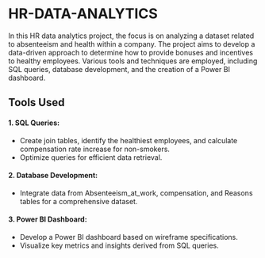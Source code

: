 # HR-DATA-ANALYTICS

In this HR data analytics project, the focus is on analyzing a dataset related to absenteeism and health within a company. The project aims to develop a data-driven approach to determine how to provide bonuses and incentives to healthy employees. Various tools and techniques are employed, including SQL queries, database development, and the creation of a Power BI dashboard.

## Tools Used
#### 1. SQL Queries:

- Create join tables, identify the healthiest employees, and calculate compensation rate increase for non-smokers.
- Optimize queries for efficient data retrieval.

#### 2. Database Development:

- Integrate data from Absenteeism_at_work, compensation, and Reasons tables for a comprehensive dataset.

#### 3. Power BI Dashboard:

- Develop a Power BI dashboard based on wireframe specifications.
- Visualize key metrics and insights derived from SQL queries. 
